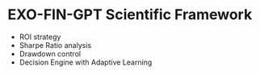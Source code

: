 # EXO-FIN-GPT Scientific Framework
- ROI strategy
- Sharpe Ratio analysis
- Drawdown control
- Decision Engine with Adaptive Learning
